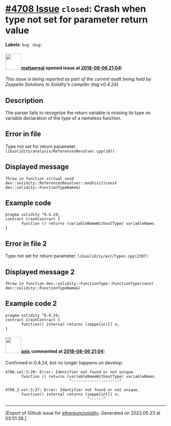 # [\#4708 Issue](https://github.com/ethereum/solidity/issues/4708) `closed`: Crash when type not set for parameter return value
**Labels**: `bug :bug:`


#### <img src="https://avatars.githubusercontent.com/u/388605?u=5a8b32f470dd72acdd5ea2c3451f91dd4d90b690&v=4" width="50">[mattaereal](https://github.com/mattaereal) opened issue at [2018-08-06 21:04](https://github.com/ethereum/solidity/issues/4708):

_This issue is being reported as part of the current audit being held by Zeppelin Solutions to Solidity's compiler (tag v0.4.24)._

## Description
The parser fails to recognize the return variable is missing its type on variable declaration of the type of a nameless function.

## Error in file
Type not set for return parameter.
`libsolidity/analysis/ReferencesResolver.cpp(187)`

## Displayed message
`Throw in function virtual void dev::solidity::ReferencesResolver::endVisit(const dev::solidity::FunctionTypeName&)`

## Example code  
```solidity
pragma solidity ^0.4.24;
contract CrashContract {
       function () returns (variableNameWithoutType) variableName;
}
```
	
## Error in file 2
Type not set for return parameter.
`libsolidity/ast/Types.cpp(2397)`

## Displayed message 2
`Throw in function dev::solidity::FunctionType::FunctionType(const dev::solidity::FunctionTypeName&)`

## Example code 2

```solidity
pragma solidity ^0.4.24;
contract CrashContract {
       function() internal returns (zeppelin)[] x;
}

```

#### <img src="https://avatars.githubusercontent.com/u/20340?v=4" width="50">[axic](https://github.com/axic) commented at [2018-08-06 21:04](https://github.com/ethereum/solidity/issues/4708#issuecomment-410880827):

Confirmed in 0.4.24, but no longer happens on develop:
```
4708.sol:3:29: Error: Identifier not found or not unique.
       function () returns (variableNameWithoutType) variableName;
                            ^---------------------^
```
```
4708_2.sol:3:37: Error: Identifier not found or not unique.
       function() internal returns (zeppelin)[] x;
                                    ^------^
```


-------------------------------------------------------------------------------



[Export of Github issue for [ethereum/solidity](https://github.com/ethereum/solidity). Generated on 2022.05.23 at 03:51:38.]

